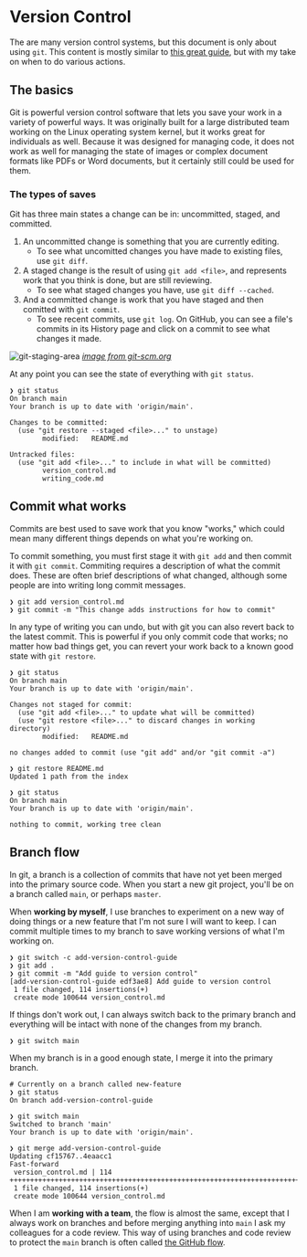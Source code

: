 # Version Control

The are many version control systems, but this document is only about using `git`. This content is mostly similar to [this great guide](https://github.com/git-guides/), but with my take on when to do various actions.

## The basics

Git is powerful version control software that lets you save your work in a variety of powerful ways. It was originally built for a large distributed team working on the Linux operating system kernel, but it works great for individuals as well. Because it was designed for managing code, it does not work as well for managing the state of images or complex document formats like PDFs or Word documents, but it certainly still could be used for them.

### The types of saves

Git has three main states a change can be in: uncommitted, staged, and committed.

1. An uncommitted change is something that you are currently editing.
    - To see what uncomitted changes you have made to existing files, use `git diff`.
2. A staged change is the result of using `git add <file>`, and represents work that you think is done, but are still reviewing.
    - To see what staged changes you have, use `git diff --cached`.
3. And a committed change is work that you have staged and then comitted with `git commit`.
    - To see recent commits, use `git log`. On GitHub, you can see a file's commits in its History page and click on a commit to see what changes it made.

![git-staging-area](https://git-scm.com/images/about/index1@2x.png)
_[image from git-scm.org](https://git-scm.com/about/staging-area)_

At any point you can see the state of everything with `git status`.

```terminal
❯ git status
On branch main
Your branch is up to date with 'origin/main'.

Changes to be committed:
  (use "git restore --staged <file>..." to unstage)
        modified:   README.md

Untracked files:
  (use "git add <file>..." to include in what will be committed)
        version_control.md
        writing_code.md
```

## Commit what works

Commits are best used to save work that you know "works," which could mean many different things depends on what you're working on.

To commit something, you must first stage it with `git add` and then commit it with `git commit`. Commiting requires a description of what the commit does. These are often brief descriptions of what changed, although some people are into writing long commit messages.

```terminal
❯ git add version_control.md
❯ git commit -m "This change adds instructions for how to commit"
```

In any type of writing you can undo, but with git you can also revert back to the latest commit. This is powerful if you only commit code that works; no matter how bad things get, you can revert your work back to a known good state with `git restore`.

```terminal
❯ git status
On branch main
Your branch is up to date with 'origin/main'.

Changes not staged for commit:
  (use "git add <file>..." to update what will be committed)
  (use "git restore <file>..." to discard changes in working directory)
        modified:   README.md

no changes added to commit (use "git add" and/or "git commit -a")

❯ git restore README.md
Updated 1 path from the index

❯ git status
On branch main
Your branch is up to date with 'origin/main'.

nothing to commit, working tree clean
```

## Branch flow

In git, a branch is a collection of commits that have not yet been merged into the primary source code. When you start a new git project, you'll be on a branch called `main`, or perhaps `master`.

When **working by myself**, I use branches to experiment on a new way of doing things or a new feature that I'm not sure I will want to keep. I can commit multiple times to my branch to save working versions of what I'm working on.

```terminal
❯ git switch -c add-version-control-guide
❯ git add .
❯ git commit -m "Add guide to version control"
[add-version-control-guide edf3ae8] Add guide to version control
 1 file changed, 114 insertions(+)
 create mode 100644 version_control.md
```

If things don't work out, I can always switch back to the primary branch and everything will be intact with none of the changes from my branch.

```terminal
❯ git switch main
```

When my branch is in a good enough state, I merge it into the primary branch.

```terminal
# Currently on a branch called new-feature
❯ git status
On branch add-version-control-guide

❯ git switch main
Switched to branch 'main'
Your branch is up to date with 'origin/main'.

❯ git merge add-version-control-guide
Updating cf15767..4eaacc1
Fast-forward
 version_control.md | 114 ++++++++++++++++++++++++++++++++++++++++++++++++++++++++++++++++++++++++++++++++++++++++++++++++++++++++++++++++++
 1 file changed, 114 insertions(+)
 create mode 100644 version_control.md
```

When I am **working with a team**, the flow is almost the same, except that I always work on branches and before merging anything into `main` I ask my colleagues for a code review. This way of using branches and code review to protect the `main` branch is often called [the GitHub flow](https://guides.github.com/introduction/flow/).
